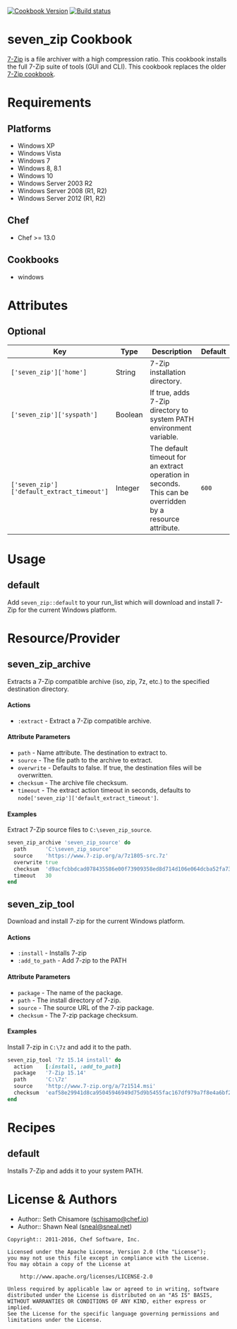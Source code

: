 [![Cookbook Version](http://img.shields.io/cookbook/v/seven_zip.svg)](https://supermarket.chef.io/cookbooks/seven_zip)
[![Build status](https://ci.appveyor.com/api/projects/status/y1lsnlkd2b3q6gfd/branch/master?svg=true)](https://ci.appveyor.com/project/ChefWindowsCookbooks65871/seven-zip/branch/master)

# seven_zip Cookbook
[7-Zip](http://www.7-zip.org/) is a file archiver with a high compression ratio. This cookbook installs the full 7-Zip suite of tools (GUI and CLI). This cookbook replaces the older [7-Zip cookbook](https://github.com/sneal/7-zip).

# Requirements
## Platforms
- Windows XP
- Windows Vista
- Windows 7
- Windows 8, 8.1
- Windows 10
- Windows Server 2003 R2
- Windows Server 2008 (R1, R2)
- Windows Server 2012 (R1, R2)

## Chef
- Chef >= 13.0

## Cookbooks
- windows

# Attributes
## Optional

| Key | Type | Description | Default |
|-----|------|-------------|---------|
| `['seven_zip']['home']` | String | 7-Zip installation directory. | |
| `['seven_zip']['syspath']` | Boolean | If true, adds 7-Zip directory to system PATH environment variable. | |
| `['seven_zip']['default_extract_timeout']` | Integer | The default timeout for an extract operation in seconds. This can be overridden by a resource attribute. | `600` |

# Usage
## default

Add `seven_zip::default` to your run\_list which will download and install 7-Zip for the current Windows platform.

# Resource/Provider
## seven_zip_archive
Extracts a 7-Zip compatible archive (iso, zip, 7z, etc.) to the specified destination directory.

#### Actions
- `:extract` - Extract a 7-Zip compatible archive.

#### Attribute Parameters
- `path` - Name attribute. The destination to extract to.
- `source` - The file path to the archive to extract.
- `overwrite` - Defaults to false. If true, the destination files will be overwritten.
- `checksum` - The archive file checksum.
- `timeout` - The extract action timeout in seconds, defaults to `node['seven_zip']['default_extract_timeout']`.

#### Examples
Extract 7-Zip source files to `C:\seven_zip_source`.

```ruby
seven_zip_archive 'seven_zip_source' do
  path      'C:\seven_zip_source'
  source    'https://www.7-zip.org/a/7z1805-src.7z'
  overwrite true
  checksum  'd9acfcbbdcad078435586e00f73909358ed8d714d106e064dcba52fa73e75d83'
  timeout   30
end
```

## seven_zip_tool
Download and install 7-zip for the current Windows platform.

#### Actions
- `:install` - Installs 7-zip
- `:add_to_path` - Add 7-zip to the PATH

#### Attribute Parameters
- `package` - The name of the package.
- `path` - The install directory of 7-zip.
- `source` - The source URL of the 7-zip package.
- `checksum` - The 7-zip package checksum.

#### Examples
Install 7-zip in `C:\7z` and add it to the path.

```ruby
seven_zip_tool '7z 15.14 install' do
  action    [:install, :add_to_path]
  package   '7-Zip 15.14'
  path      'C:\7z'
  source    'http://www.7-zip.org/a/7z1514.msi'
  checksum  'eaf58e29941d8ca95045946949d75d9b5455fac167df979a7f8e4a6bf2d39680'
end
```

# Recipes
## default

Installs 7-Zip and adds it to your system PATH.

# License & Authors
- Author:: Seth Chisamore (<schisamo@chef.io>)
- Author:: Shawn Neal (<sneal@sneal.net>)

```text
Copyright:: 2011-2016, Chef Software, Inc.

Licensed under the Apache License, Version 2.0 (the "License");
you may not use this file except in compliance with the License.
You may obtain a copy of the License at

    http://www.apache.org/licenses/LICENSE-2.0

Unless required by applicable law or agreed to in writing, software
distributed under the License is distributed on an "AS IS" BASIS,
WITHOUT WARRANTIES OR CONDITIONS OF ANY KIND, either express or implied.
See the License for the specific language governing permissions and
limitations under the License.
```
